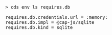 <!-- this file is automatically generated and updated by a github action -->
<pre class="log">
> cds env ls requires.db

requires.db.credentials.url = :memory:
requires.db.impl = @cap-js/sqlite
requires.db.kind = sqlite
</pre>
